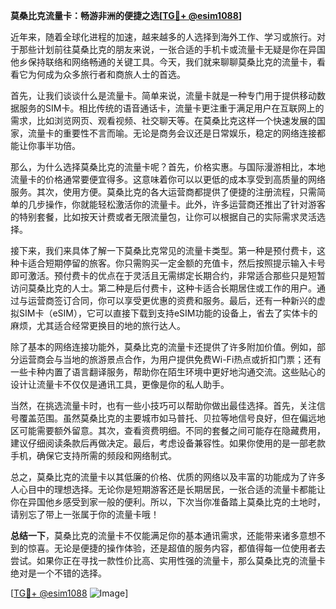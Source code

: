 **莫桑比克流量卡：畅游非洲的便捷之选[[TG💪+ @esim1088](https://t.me/s/esim1088)]**

近年来，随着全球化进程的加速，越来越多的人选择到海外工作、学习或旅行。对于那些计划前往莫桑比克的朋友来说，一张合适的手机卡或流量卡无疑是你在异国他乡保持联络和网络畅通的关键工具。今天，我们就来聊聊莫桑比克的流量卡，看看它为何成为众多旅行者和商旅人士的首选。

首先，让我们谈谈什么是流量卡。简单来说，流量卡就是一种专门用于提供移动数据服务的SIM卡。相比传统的语音通话卡，流量卡更注重于满足用户在互联网上的需求，比如浏览网页、观看视频、社交聊天等。在莫桑比克这样一个快速发展的国家，流量卡的重要性不言而喻。无论是商务会议还是日常娱乐，稳定的网络连接都能让你事半功倍。

那么，为什么选择莫桑比克的流量卡呢？首先，价格实惠。与国际漫游相比，本地流量卡的价格通常要便宜得多。这意味着你可以以更低的成本享受到高质量的网络服务。其次，使用方便。莫桑比克的各大运营商都提供了便捷的注册流程，只需简单的几步操作，你就能轻松激活你的流量卡。此外，许多运营商还推出了针对游客的特别套餐，比如按天计费或者无限流量包，让你可以根据自己的实际需求灵活选择。

接下来，我们来具体了解一下莫桑比克常见的流量卡类型。第一种是预付费卡，这种卡适合短期停留的旅客。你只需购买一定金额的充值卡，然后按照提示输入卡号即可激活。预付费卡的优点在于灵活且无需绑定长期合约，非常适合那些只是短暂访问莫桑比克的人士。第二种是后付费卡，这种卡适合长期居住或工作的用户。通过与运营商签订合同，你可以享受更优惠的资费和服务。最后，还有一种新兴的虚拟SIM卡（eSIM），它可以直接下载到支持eSIM功能的设备上，省去了实体卡的麻烦，尤其适合经常更换目的地的旅行达人。

除了基本的网络连接功能外，莫桑比克的流量卡还提供了许多附加价值。例如，部分运营商会与当地的旅游景点合作，为用户提供免费Wi-Fi热点或折扣门票；还有一些卡种内置了语言翻译服务，帮助你在陌生环境中更好地沟通交流。这些贴心的设计让流量卡不仅仅是通讯工具，更像是你的私人助手。

当然，在挑选流量卡时，也有一些小技巧可以帮助你做出最佳选择。首先，关注信号覆盖范围。虽然莫桑比克的主要城市如马普托、贝拉等地信号良好，但在偏远地区可能需要额外留意。其次，查看资费明细。不同的套餐之间可能存在隐藏费用，建议仔细阅读条款后再做决定。最后，考虑设备兼容性。如果你使用的是一部老款手机，确保它支持所需的频段和网络制式。

总之，莫桑比克的流量卡以其低廉的价格、优质的网络以及丰富的功能成为了许多人心目中的理想选择。无论你是短期游客还是长期居民，一张合适的流量卡都能让你在异国他乡感受到家一般的便利。所以，下次当你准备踏上莫桑比克的土地时，请别忘了带上一张属于你的流量卡哦！

**总结一下**，莫桑比克的流量卡不仅能满足你的基本通讯需求，还能带来诸多意想不到的惊喜。无论是便捷的操作体验，还是超值的服务内容，都值得每一位使用者去尝试。如果你正在寻找一款性价比高、实用性强的流量卡，那么莫桑比克的流量卡绝对是一个不错的选择。

[[TG💪+ @esim1088](https://t.me/s/esim1088) ![Image](https://i.postimg.cc/4NQfJmqS/Snipaste-2025-05-13-00-14-12.png)]